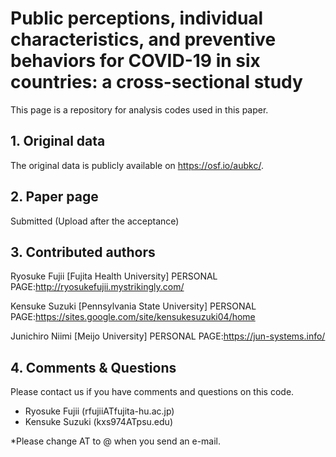 # Public perceptions, individual characteristics, and preventive behaviors for COVID-19 in six countries: a cross-sectional study
This page is a repository for analysis codes used in this paper.

## 1. Original data
The original data is publicly available on https://osf.io/aubkc/.

## 2. Paper page
Submitted (Upload after the acceptance)

## 3. Contributed authors
Ryosuke Fujii [Fujita Health University] PERSONAL PAGE:http://ryosukefujii.mystrikingly.com/

Kensuke Suzuki [Pennsylvania State University] PERSONAL PAGE:https://sites.google.com/site/kensukesuzuki04/home

Junichiro Niimi [Meijo University] PERSONAL PAGE:https://jun-systems.info/

## 4. Comments & Questions
Please contact us if you have comments and questions on this code.

- Ryosuke Fujii (rfujiiATfujita-hu.ac.jp)
- Kensuke Suzuki (kxs974ATpsu.edu)

*Please change AT to @ when you send an e-mail.
